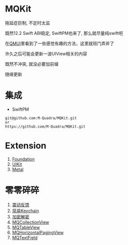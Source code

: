 # MQKit

拖延症巨制, 不定时太监

既然12.2 Swift ABI稳定, SwiftPM也来了, 那么就尽量纯swift吧

在[QMUI](https://github.com/Tencent/QMUI_iOS)里看到了一些感觉有趣的方法，这里就班门弄斧了

许久之后可能会更新一波UIView相关的内容

既然不冲突, 就没必要加前缀

随缘更新

# 集成

- SwiftPM

```
git@github.com:M-Quadra/MQKit.git
or
https://github.com/M-Quadra/MQKit.git
```

# Extension

1. [Foundation](Document/Extension/Foundation/Foundation.md)
2. [UIKit](Document/Extension/UIKit/UIKit.md)
3. [Metal](Document/Extension/Metal/Metal.md)

# 零零碎碎

1. [震动反馈](Document/Other/MQTaptic.md)
2. [简易Keychain](Document/Other/MQKeychain.md)
3. [加密解密](Document/Other/MQCrypt.md)
4. [MQCollectionView](Document/MQ_Class.md)
5. [MQTableView](Document/MQ_Class.md)
6. [MQHorizontalPagingView](Document/MQ_Class.md)
7. [MQTextField](Document/Other/MQTextField.md)
